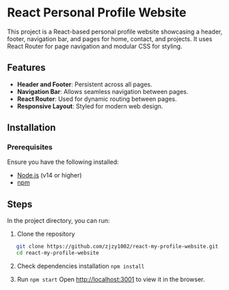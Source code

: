 # React Personal Profile Website
This project is a React-based personal profile website showcasing a header, footer, navigation bar, and pages for home, contact, and projects. It uses React Router for page navigation and modular CSS for styling.

## Features

- **Header and Footer**: Persistent across all pages.
- **Navigation Bar**: Allows seamless navigation between pages.
- **React Router**: Used for dynamic routing between pages.
- **Responsive Layout**: Styled for modern web design.

## Installation

### Prerequisites

Ensure you have the following installed:

- [Node.js](https://nodejs.org/) (v14 or higher)
- [npm](https://www.npmjs.com/) 


## Steps

In the project directory, you can run:

1. Clone the repository
```bash
   git clone https://github.com/zjzy1002/react-my-profile-website.git
   cd react-my-profile-website
```

2. Check dependencies installation
    `npm install`

3. Run `npm start`
Open [http://localhost:3001](http://localhost:3001) to view it in the browser.
